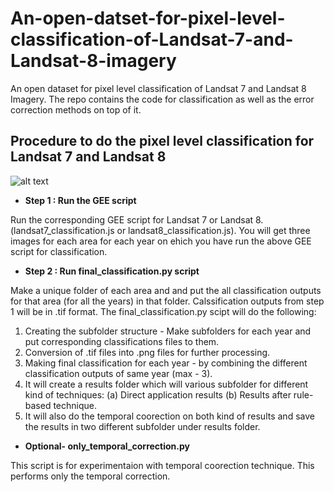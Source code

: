 # An-open-datset-for-pixel-level-classification-of-Landsat-7-and-Landsat-8-imagery

An open dataset for pixel level classification of Landsat 7 and Landsat 8 Imagery. The repo contains the code for classification as well as the error correction methods on top of it.

## Procedure to do the pixel level classification for Landsat 7 and Landsat 8
![alt text](https://github.com/hariomahlawat/An-open-datset-for-pixel-level-landuse-classification-in-India-for-Landsat-7-and-Landsat-8-imagery/images/landsat_classification.png?raw=true)
* **Step 1 : Run the GEE script**

Run the corresponding GEE script for Landsat 7 or Landsat 8. (landsat7_classification.js or landsat8_classification.js).
You will get three images for each area for each year on ehich you have run the above GEE script for classification. 
* **Step 2 : Run final_classification.py script**

Make a unique folder of each area and and put the all classification outputs for that area (for all the years) in that folder.
Calssification outputs from step 1 will be in .tif format.
The final_classification.py scipt will do the following:
1. Creating the subfolder structure - Make subfolders for each year and put corresponding classifications files to them. 
2. Conversion of .tif files into .png files for further processing.
3. Making final classification for each year - by combining the different classification outputs of same year (max - 3).
4. It will create a results folder which will various subfolder for different kind of techniques:
  (a) Direct application results
  (b) Results after rule-based technique.
5. It will also do the temporal coorection on both kind of results and save the results in two different subfolder under results folder.
* **Optional- only_temporal_correction.py**

This script is for experimentaion with temporal coorection technique. This performs only the temporal correction.

  

